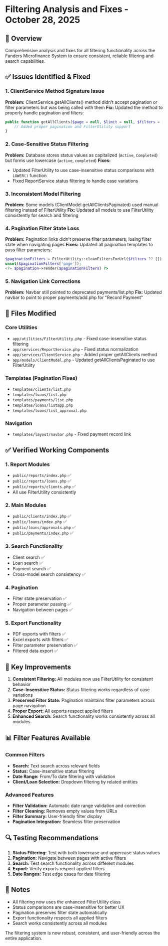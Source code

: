 # Filtering Analysis and Fixes - October 28, 2025

## 🎯 Overview
Comprehensive analysis and fixes for all filtering functionality across the Fanders Microfinance System to ensure consistent, reliable filtering and search capabilities.

## ✅ Issues Identified & Fixed

### 1. **ClientService Method Signature Issue**
**Problem:** ClientService.getAllClients() method didn't accept pagination or filter parameters but was being called with them
**Fix:** Updated the method to properly handle pagination and filters:
```php
public function getAllClients($page = null, $limit = null, $filters = []) {
    // Added proper pagination and FilterUtility support
}
```

### 2. **Case-Sensitive Status Filtering**
**Problem:** Database stores status values as capitalized (`Active`, `Completed`) but forms use lowercase (`active`, `completed`)
**Fixes:** 
- Updated FilterUtility to use case-insensitive status comparisons with `LOWER()` function
- Fixed ReportService status filtering to handle case variations

### 3. **Inconsistent Model Filtering**
**Problem:** Some models (ClientModel.getAllClientsPaginated) used manual filtering instead of FilterUtility
**Fix:** Updated all models to use FilterUtility consistently for search and filtering

### 4. **Pagination Filter State Loss**
**Problem:** Pagination links didn't preserve filter parameters, losing filter state when navigating pages
**Fixes:** Updated all pagination templates to pass filter parameters:
```php
$paginationFilters = FilterUtility::cleanFiltersForUrl($filters ?? []);
unset($paginationFilters['page']);
<?= $pagination->render($paginationFilters) ?>
```

### 5. **Navigation Link Corrections**
**Problem:** Navbar still pointed to deprecated payments/list.php
**Fix:** Updated navbar to point to proper payments/add.php for "Record Payment"

## 🔧 Files Modified

### Core Utilities
- `app/utilities/FilterUtility.php` - Fixed case-insensitive status filtering
- `app/services/ReportService.php` - Fixed status normalization
- `app/services/ClientService.php` - Added proper getAllClients method
- `app/models/ClientModel.php` - Updated getAllClientsPaginated to use FilterUtility

### Templates (Pagination Fixes)
- `templates/clients/list.php`
- `templates/loans/list.php`
- `templates/payments/list.php`
- `templates/loans/listapp.php`
- `templates/loans/list_approval.php`

### Navigation
- `templates/layout/navbar.php` - Fixed payment record link

## ✅ Verified Working Components

### 1. **Report Modules**
- `public/reports/index.php` ✅
- `public/reports/loans.php` ✅
- `public/reports/clients.php` ✅
- All use FilterUtility consistently

### 2. **Main Modules**
- `public/clients/index.php` ✅
- `public/loans/index.php` ✅
- `public/loans/approvals.php` ✅
- `public/payments/index.php` ✅

### 3. **Search Functionality**
- Client search ✅
- Loan search ✅
- Payment search ✅
- Cross-model search consistency ✅

### 4. **Pagination**
- Filter state preservation ✅
- Proper parameter passing ✅
- Navigation between pages ✅

### 5. **Export Functionality**
- PDF exports with filters ✅
- Excel exports with filters ✅
- Filter parameter preservation ✅
- Filtered data export ✅

## 🎉 Key Improvements

1. **Consistent Filtering:** All modules now use FilterUtility for consistent behavior
2. **Case-Insensitive Status:** Status filtering works regardless of case variations
3. **Preserved Filter State:** Pagination maintains filter parameters across page navigation
4. **Proper Export:** All exports respect applied filters
5. **Enhanced Search:** Search functionality works consistently across all modules

## 📊 Filter Features Available

### Common Filters
- **Search:** Text search across relevant fields
- **Status:** Case-insensitive status filtering
- **Date Range:** From/To date filtering with validation
- **Client/Loan Selection:** Dropdown filtering by related entities

### Advanced Features
- **Filter Validation:** Automatic date range validation and correction
- **Filter Cleaning:** Removes empty values from URLs
- **Filter Summary:** User-friendly filter display
- **Pagination Integration:** Seamless filter preservation

## 🔍 Testing Recommendations

1. **Status Filtering:** Test with both lowercase and uppercase status values
2. **Pagination:** Navigate between pages with active filters
3. **Search:** Test search functionality across different modules
4. **Export:** Verify exports respect applied filters
5. **Date Ranges:** Test edge cases for date filtering

## 📝 Notes

- All filtering now uses the enhanced FilterUtility class
- Status comparisons are case-insensitive for better UX
- Pagination preserves filter state automatically
- Export functionality respects all applied filters
- Search works consistently across all modules

The filtering system is now robust, consistent, and user-friendly across the entire application.